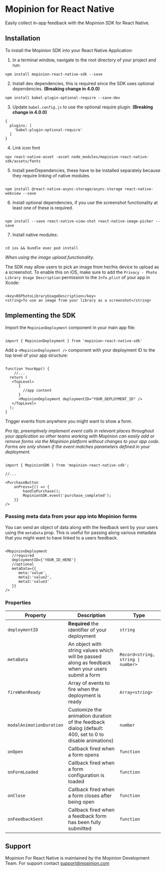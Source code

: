 # Mopinion for React Native

Easily collect in-app feedback with the Mopinion SDK for React Native.

## Installation

To install the Mopinion SDK into your React Native Application:

1. In a terminal window, navigate to the root directory of your project and run:

```
npm install mopinion-react-native-sdk --save
```

2. Install dev dependencies, this is required since the SDK uses optional dependencies. **(Breaking change in 4.0.0)**

```
npm install babel-plugin-optional-require --save-dev
```

3. Update `babel.config.js` to use the optional require plugin. **(Breaking change in 4.0.0)**

```
{
  plugins: [
    'babel-plugin-optional-require'
  ]
}
```

4. Link icon font

```
npx react-native-asset -asset node_modules/mopinion-react-native-sdk/assets/fonts

```

5. Install peerDependencies, these have to be installed separately because they require linking of native modules.

```

npm install @react-native-async-storage/async-storage react-native-webview --save

```

6. Install optional dependencies, if you use the screenshot functionality at least one of these is required.

```

npm install --save react-native-view-shot react-native-image-picker --save

```

7. Install native modules:

```

cd ios && bundle exec pod install

```

_When using the image upload functionality._

The SDK may allow users to pick an image from her/his device to upload as a screenshot. To enable this on iOS, make sure to add the `Privacy - Photo Library Usage Description` permission to the `Info.plist` of your app in Xcode:

```

<key>NSPhotoLibraryUsageDescription</key>
<string>To use an image from your library as a screenshot</string>

```

## Implementing the SDK

Import the `MopinionDeployment` component in your main app file:

```

import { MopinionDeployment } from 'mopinion-react-native-sdk'

```

Add a `<MopinionDeployment />` component with your deployment ID to the top level of your app structure:

```

function YourApp() {
	//...
  return (
   <TopLevel>
      {
      	//app content
      }
      <MopinionDeployment deploymentID="YOUR_DEPLOYMENT_ID" />
   </TopLevel>
  );
}

```

Trigger events from anywhere you might want to show a form.

_Pro tip, preemptively implement event calls in relevant places throughout your application so other teams working with Mopinion can easily add or remove forms via the Mopinion platform without changes to your app code. Forms are only shown if the event matches parameters defined in your deployment._

```

import { MopinionSDK } from 'mopinion-react-native-sdk';

//...

<PurchaseButton
	onPress={() => {
		handlePurchase();
		MopinionSDK.event('purchase_completed');
	}}
/>

```

### Passing meta data from your app into Mopinion forms

You can send an object of data along with the feedback sent by your users using the `metaData` prop. This is useful for passing along various metadata that you might want to have linked to a users feedback.

```

<MopinionDeployment
   //required
   deploymentID={'YOUR_ID_HERE'}
   //optional
   metaData={{
      meta:'value',
      meta2:'value2',
      meta3:'value3'
   }}
/>

```

### Properties

| Property                 | Description                                                                                            | Type                               |
| ------------------------ | ------------------------------------------------------------------------------------------------------ | ---------------------------------- |
| `deploymentID`           | **Required** the identifier of your deployment                                                         | `string`                           |
| `metaData`               | An object with string values which will be passed along as feedback when your users submit a form      | `Record<string, string \| number>` |
| `fireWhenReady`          | Array of events to fire when the deployment is ready                                                   | `Array<string>`                    |
| `modalAnimationDuration` | Customize the animation duration of the feedback dialog (default: 400, set to 0 to disable animations) | `number`                           |
| `onOpen`                 | Callback fired when a form opens                                                                       | `function`                         |
| `onFormLoaded`           | Callback fired when a form configuration is loaded                                                     | `function`                         |
| `onClose`                | Callback fired when a form closes after being open                                                     | `function`                         |
| `onFeedbackSent`         | Callback fired when a feedback form has been fully submitted                                           | `function`                         |

## Support

Mopinion For React Native is maintained by the Mopinion Development Team. For support contact support@mopinion.com

```

```
